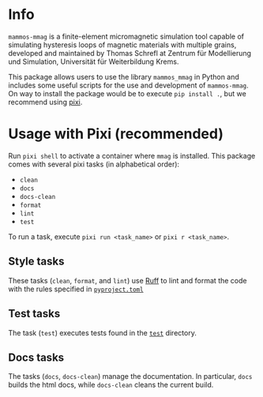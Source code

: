 # Info
`mammos-mmag` is a finite-element micromagnetic simulation tool capable of simulating hysteresis loops of magnetic materials with multiple grains, developed and maintained by Thomas Schrefl at Zentrum für Modellierung und Simulation, Universität für Weiterbildung Krems.

This package allows users to use the library `mammos_mmag` in Python and includes some useful scripts for the use and development of `mammos-mmag`. On way to install the package would be to execute `pip install .`, but we recommend using [pixi](https://prefix.dev).


# Usage with Pixi (recommended)
Run `pixi shell` to activate a container where `mmag` is installed.
This package comes with several pixi tasks (in alphabetical order):
- `clean`
- `docs`
- `docs-clean`
- `format`
- `lint`
- `test`

To run a task, execute `pixi run <task_name>` or `pixi r <task_name>`.


## Style tasks
These tasks (`clean`, `format`, and `lint`) use [Ruff](https://docs.astral.sh/ruff/) to lint and format the code with the rules specified in [`pyproject.toml`](pyproject.toml)


## Test tasks
The task (`test`) executes tests found in the [`test`](test/) directory.


## Docs tasks
The tasks (`docs`, `docs-clean`) manage the documentation. In particular, `docs` builds the html docs, while `docs-clean` cleans the current build.
